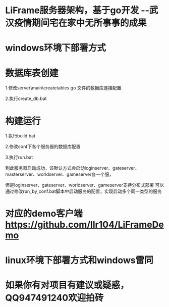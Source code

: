 # LiFrame服务器架构，基于go开发 --武汉疫情期间宅在家中无所事事的成果

# windows环境下部署方式
# 数据库表创建
1.修改server\main\createtables.go 文件的数据库连接配置

2.执行create_db.bat

# 构建运行
1.执行build.bat

2.修改conf下各个服务器的数据库配置

3.执行run.bat

到此服务器启动成功，该默认方式会启动loginserver、gateserver、masterserver、worldserver、gameserver各一个服，

但是loginserver、gateserver、worldserver、gameserver支持分布式部署
可以通过修改run_by_conf.bat脚本中启动服务的配置，实现启动多个同一类型的服务

# 对应的demo客户端 https://github.com/llr104/LiFrameDemo

# linux环境下部署方式和windows雷同

# 如果你有对项目有建议或疑惑，QQ947491240欢迎拍砖